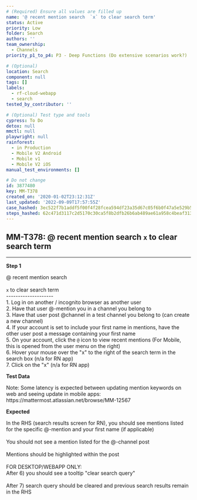 ```yaml
---
# (Required) Ensure all values are filled up
name: '@ recent mention search  `x` to clear search term'
status: Active
priority: Low
folder: Search
authors: ''
team_ownership:
  - Channels
priority_p1_to_p4: P3 - Deep Functions (Do extensive scenarios work?)

# (Optional)
location: Search
component: null
tags: []
labels:
  - rf-cloud-webapp
  - search
tested_by_contributor: ''

# (Optional) Test type and tools
cypress: To Do
detox: null
mmctl: null
playwright: null
rainforest:
  - in Production
  - Mobile V2 Android
  - Mobile v1
  - Mobile V2 iOS
manual_test_environments: []

# Do not change
id: 3877480
key: MM-T378
created_on: '2020-01-02T23:12:31Z'
last_updated: '2022-09-09T17:57:55Z'
case_hashed: 3ec522f7b1addf5f00f4f28fcea594df23a35d67c05f6b0f47a5e529b5531c18bd5bae0f52c33e68e2a635b3bf4fd6c5
steps_hashed: 62c471d3117c2d5170c30ca5f8b2dfb26b6ab489ae61a958c4beaf313646ab30246e5dfddfcc85d7e70ff58781c3d2ce
---
```


<!-- (Auto-generated) Based on frontmatter's "key" and "name" -->

## MM-T378: @ recent mention search `x` to clear search term

---

**Step 1**

@ recent mention search\
\
`x` to clear search term\
\--------------------\
1\. Log in on another / incognito browser as another user\
2\. Have that user @-mention you in a channel you belong to\
3\. Have that user post @channel in a test channel you belong to (can create a new channel)\
4\. If your account is set to include your first name in mentions, have the other user post a message containing your first name\
5\. On your account, click the `@` icon to view recent mentions (For Mobile, this is opened from the user menu on the right)\
6\. Hover your mouse over the "x" to the right of the search term in the search box (n/a for RN app)\
7\. Click on the "x" (n/a for RN app)

**Test Data**

Note: Some latency is expected between updating mention keywords on web and seeing update in mobile apps: https\://mattermost.atlassian.net/browse/MM-12567

**Expected**

In the RHS (search results screen for RN), you should see mentions listed for the specific @-mention and your first name (if applicable)\
\
You should not see a mention listed for the @-channel post\
\
Mentions should be highlighted within the post\
\
FOR DESKTOP/WEBAPP ONLY:\
After 6) you should see a tooltip "clear search query"\
\
After 7) search query should be cleared and previous search results remain in the RHS
